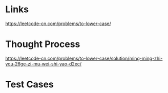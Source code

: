 # Links
https://leetcode-cn.com/problems/to-lower-case/

# Thought Process
https://leetcode-cn.com/problems/to-lower-case/solution/ming-ming-zhi-you-26ge-zi-mu-wei-shi-yao-d2ec/

# Test Cases

